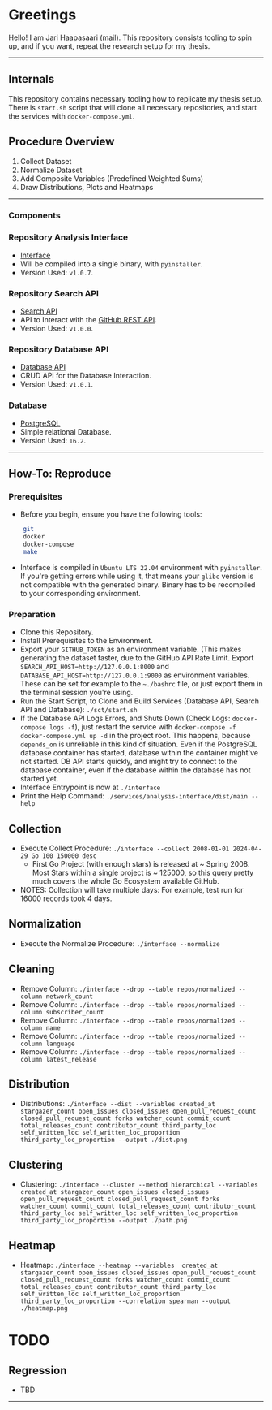 # Greetings

Hello! I am Jari Haapasaari ([mail](mailto:haapjari@gmail.com)). This repository consists tooling to spin up, and if you want, repeat the research setup for my thesis.

---

## Internals

This repository contains necessary tooling how to replicate my thesis setup. There is `start.sh` script that will clone all necessary repositories, and start the services with `docker-compose.yml`. 

## Procedure Overview

1. Collect Dataset
2. Normalize Dataset
3. Add Composite Variables (Predefined Weighted Sums)
4. Draw Distributions, Plots and Heatmaps

---

### Components

### Repository Analysis Interface

- [Interface](https://github.com/haapjari/repository-analysis-interface/releases/tag/v1.0.0)
- Will be compiled into a single binary, with `pyinstaller`.
- Version Used: `v1.0.7`.

### Repository Search API

- [Search API](https://github.com/haapjari/repository-search-api/releases/tag/v1.0.0)
- API to Interact with the [GitHub REST API](https://docs.github.com/en/rest?apiVersion=2022-11-28).
- Version Used: `v1.0.0`.

### Repository Database API

- [Database API](https://github.com/haapjari/repository-database-api/releases/tag/v1.0.0)
- CRUD API for the Database Interaction.
- Version Used: `v1.0.1`.

### Database

- [PostgreSQL](https://www.postgresql.org/)
- Simple relational Database.
- Version Used: `16.2`.

---

## How-To: Reproduce

### Prerequisites

- Before you begin, ensure you have the following tools:

```bash
    git
    docker
    docker-compose
    make
```

- Interface is compiled in `Ubuntu LTS 22.04` environment with `pyinstaller`. If you're getting errors while using it, that means your `glibc` version is not compatible with the generated binary. Binary has to be recompiled to your corresponding environment.

### Preparation

- Clone this Repository.
- Install Prerequisites to the Environment.
- Export your `GITHUB_TOKEN` as an environment variable. (This makes generating the dataset faster, due to the GitHub API Rate Limit. Export `SEARCH_API_HOST=http://127.0.0.1:8000` and `DATABASE_API_HOST=http://127.0.0.1:9000` as environment variables. These can be set for example to the `~./bashrc` file, or just export them in the terminal session you're using.
- Run the Start Script, to Clone and Build Services (Database API, Search API and Database): `./sct/start.sh`
- If the Database API Logs Errors, and Shuts Down (Check Logs: `docker-compose logs -f`), just restart the service with `docker-compose -f docker-compose.yml up -d` in the project root. This happens, because `depends_on` is unreliable in this kind of situation. Even if the PostgreSQL database container has started, database within the container might've not started. DB API starts quickly, and might try to connect to the database container, even if the database within the database has not started yet.
- Interface Entrypoint is now at `./interface`
- Print the Help Command: `./services/analysis-interface/dist/main --help`

## Collection

- Execute Collect Procedure: `./interface --collect 2008-01-01 2024-04-29 Go 100 150000 desc`
  - First Go Project (with enough stars) is released at ~ Spring 2008. Most Stars within a single project is ~ 125000, so this query pretty much covers the whole Go Ecosystem available GitHub.
- NOTES: Collection will take multiple days: For example, test run for 16000 records took 4 days.
 
## Normalization 
 
- Execute the Normalize Procedure: `./interface --normalize`

## Cleaning

- Remove Column: `./interface --drop --table repos/normalized --column network_count`
- Remove Column: `./interface --drop --table repos/normalized --column subscriber_count`
- Remove Column: `./interface --drop --table repos/normalized --column name`
- Remove Column: `./interface --drop --table repos/normalized --column language`
- Remove Column: `./interface --drop --table repos/normalized --column latest_release`

## Distribution

- Distributions: `./interface --dist --variables created_at stargazer_count open_issues closed_issues open_pull_request_count closed_pull_request_count forks watcher_count commit_count total_releases_count contributor_count third_party_loc self_written_loc self_written_loc_proportion third_party_loc_proportion --output ./dist.png`

## Clustering

- Clustering: `./interface --cluster --method hierarchical --variables created_at stargazer_count open_issues closed_issues open_pull_request_count closed_pull_request_count forks watcher_count commit_count total_releases_count contributor_count third_party_loc self_written_loc self_written_loc_proportion third_party_loc_proportion --output ./path.png`

## Heatmap 

- Heatmap: `./interface --heatmap --variables  created_at stargazer_count open_issues closed_issues open_pull_request_count closed_pull_request_count forks watcher_count commit_count total_releases_count contributor_count third_party_loc self_written_loc self_written_loc_proportion third_party_loc_proportion --correlation spearman --output ./heatmap.png`

# TODO

## Regression

- TBD

<!--
## Weighted Sums 

- Composite Variable for Popularity: `./interface --weighted --variables stargazer_count forks subscriber_count watcher_count --name popularity`
- Composite Variable for Activity: `./interface --weighted --variables open_issues closed_issues commit_count open_pull_request_count closed_pull_request_count network_count contributor_count --name activity`
- Composite Variable for Maturity: `./interface --weighted --variables created_at latest_release total_releases_count --name maturity`
-->


---
